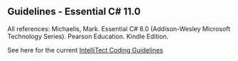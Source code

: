 ## Guidelines - Essential C# 11.0 ##

All references:
Michaelis, Mark. Essential C# 8.0 (Addison-Wesley Microsoft Technology Series). Pearson Education. Kindle Edition.

See here for the current [IntelliTect Coding Guidelines](https://essentialcsharp.com/guidelines)